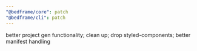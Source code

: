 ```yaml
---
"@bedframe/core": patch
"@bedframe/cli": patch
---
```


better project gen functionality; clean up; drop styled-components; better manifest handling
